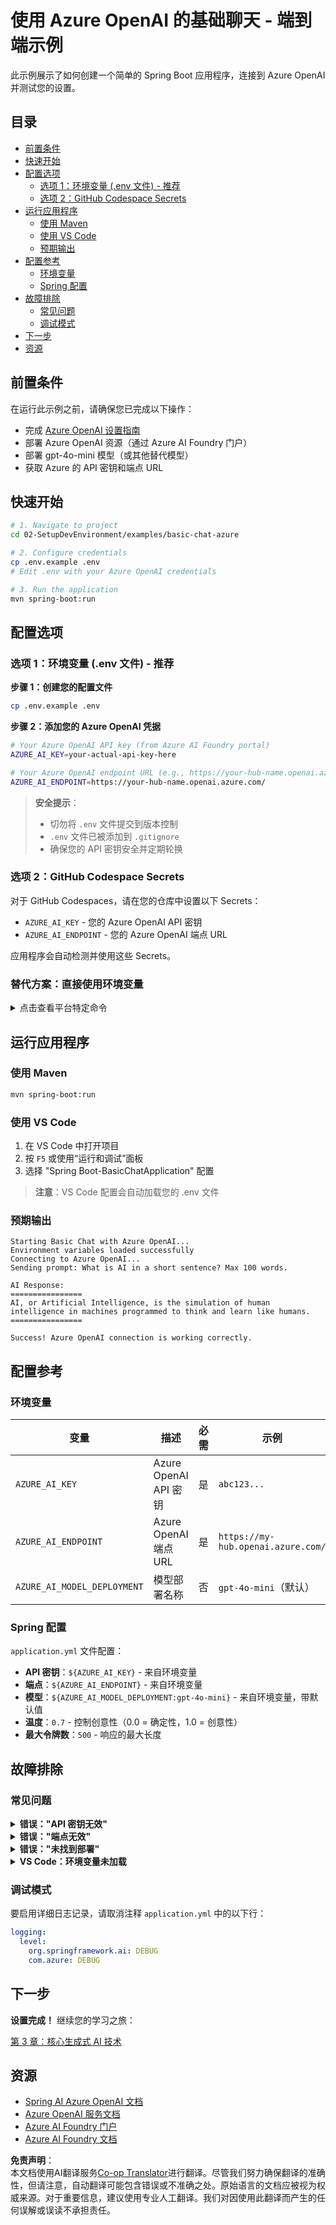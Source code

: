 <!--
CO_OP_TRANSLATOR_METADATA:
{
  "original_hash": "efd82efe50711d7e257eb943151d682c",
  "translation_date": "2025-07-27T13:35:05+00:00",
  "source_file": "02-SetupDevEnvironment/examples/basic-chat-azure/README.md",
  "language_code": "zh"
}
-->
# 使用 Azure OpenAI 的基础聊天 - 端到端示例

此示例展示了如何创建一个简单的 Spring Boot 应用程序，连接到 Azure OpenAI 并测试您的设置。

## 目录

- [前置条件](../../../../../02-SetupDevEnvironment/examples/basic-chat-azure)
- [快速开始](../../../../../02-SetupDevEnvironment/examples/basic-chat-azure)
- [配置选项](../../../../../02-SetupDevEnvironment/examples/basic-chat-azure)
  - [选项 1：环境变量 (.env 文件) - 推荐](../../../../../02-SetupDevEnvironment/examples/basic-chat-azure)
  - [选项 2：GitHub Codespace Secrets](../../../../../02-SetupDevEnvironment/examples/basic-chat-azure)
- [运行应用程序](../../../../../02-SetupDevEnvironment/examples/basic-chat-azure)
  - [使用 Maven](../../../../../02-SetupDevEnvironment/examples/basic-chat-azure)
  - [使用 VS Code](../../../../../02-SetupDevEnvironment/examples/basic-chat-azure)
  - [预期输出](../../../../../02-SetupDevEnvironment/examples/basic-chat-azure)
- [配置参考](../../../../../02-SetupDevEnvironment/examples/basic-chat-azure)
  - [环境变量](../../../../../02-SetupDevEnvironment/examples/basic-chat-azure)
  - [Spring 配置](../../../../../02-SetupDevEnvironment/examples/basic-chat-azure)
- [故障排除](../../../../../02-SetupDevEnvironment/examples/basic-chat-azure)
  - [常见问题](../../../../../02-SetupDevEnvironment/examples/basic-chat-azure)
  - [调试模式](../../../../../02-SetupDevEnvironment/examples/basic-chat-azure)
- [下一步](../../../../../02-SetupDevEnvironment/examples/basic-chat-azure)
- [资源](../../../../../02-SetupDevEnvironment/examples/basic-chat-azure)

## 前置条件

在运行此示例之前，请确保您已完成以下操作：

- 完成 [Azure OpenAI 设置指南](../../getting-started-azure-openai.md)  
- 部署 Azure OpenAI 资源（通过 Azure AI Foundry 门户）  
- 部署 gpt-4o-mini 模型（或其他替代模型）  
- 获取 Azure 的 API 密钥和端点 URL  

## 快速开始

```bash
# 1. Navigate to project
cd 02-SetupDevEnvironment/examples/basic-chat-azure

# 2. Configure credentials
cp .env.example .env
# Edit .env with your Azure OpenAI credentials

# 3. Run the application
mvn spring-boot:run
```

## 配置选项

### 选项 1：环境变量 (.env 文件) - 推荐

**步骤 1：创建您的配置文件**
```bash
cp .env.example .env
```

**步骤 2：添加您的 Azure OpenAI 凭据**
```bash
# Your Azure OpenAI API key (from Azure AI Foundry portal)
AZURE_AI_KEY=your-actual-api-key-here

# Your Azure OpenAI endpoint URL (e.g., https://your-hub-name.openai.azure.com/)
AZURE_AI_ENDPOINT=https://your-hub-name.openai.azure.com/
```

> **安全提示**： 
> - 切勿将 `.env` 文件提交到版本控制
> - `.env` 文件已被添加到 `.gitignore`
> - 确保您的 API 密钥安全并定期轮换

### 选项 2：GitHub Codespace Secrets

对于 GitHub Codespaces，请在您的仓库中设置以下 Secrets：
- `AZURE_AI_KEY` - 您的 Azure OpenAI API 密钥
- `AZURE_AI_ENDPOINT` - 您的 Azure OpenAI 端点 URL

应用程序会自动检测并使用这些 Secrets。

### 替代方案：直接使用环境变量

<details>
<summary>点击查看平台特定命令</summary>

**Linux/macOS (bash/zsh):**
```bash
export AZURE_AI_KEY=your-actual-api-key-here
export AZURE_AI_ENDPOINT=https://your-hub-name.openai.azure.com/
```

**Windows (命令提示符):**
```cmd
set AZURE_AI_KEY=your-actual-api-key-here
set AZURE_AI_ENDPOINT=https://your-hub-name.openai.azure.com/
```

**Windows (PowerShell):**
```powershell
$env:AZURE_AI_KEY="your-actual-api-key-here"
$env:AZURE_AI_ENDPOINT="https://your-hub-name.openai.azure.com/"
```
</details>

## 运行应用程序

### 使用 Maven

```bash
mvn spring-boot:run
```

### 使用 VS Code

1. 在 VS Code 中打开项目
2. 按 `F5` 或使用“运行和调试”面板
3. 选择 "Spring Boot-BasicChatApplication" 配置

> **注意**：VS Code 配置会自动加载您的 .env 文件

### 预期输出

```
Starting Basic Chat with Azure OpenAI...
Environment variables loaded successfully
Connecting to Azure OpenAI...
Sending prompt: What is AI in a short sentence? Max 100 words.

AI Response:
================
AI, or Artificial Intelligence, is the simulation of human intelligence in machines programmed to think and learn like humans.
================

Success! Azure OpenAI connection is working correctly.
```

## 配置参考

### 环境变量

| 变量 | 描述 | 必需 | 示例 |
|------|------|------|------|
| `AZURE_AI_KEY` | Azure OpenAI API 密钥 | 是 | `abc123...` |
| `AZURE_AI_ENDPOINT` | Azure OpenAI 端点 URL | 是 | `https://my-hub.openai.azure.com/` |
| `AZURE_AI_MODEL_DEPLOYMENT` | 模型部署名称 | 否 | `gpt-4o-mini`（默认） |

### Spring 配置

`application.yml` 文件配置：
- **API 密钥**：`${AZURE_AI_KEY}` - 来自环境变量
- **端点**：`${AZURE_AI_ENDPOINT}` - 来自环境变量  
- **模型**：`${AZURE_AI_MODEL_DEPLOYMENT:gpt-4o-mini}` - 来自环境变量，带默认值
- **温度**：`0.7` - 控制创意性（0.0 = 确定性，1.0 = 创意性）
- **最大令牌数**：`500` - 响应的最大长度

## 故障排除

### 常见问题

<details>
<summary><strong>错误："API 密钥无效"</strong></summary>

- 检查您的 `AZURE_AI_KEY` 是否正确设置在 `.env` 文件中
- 确保 API 密钥完全复制自 Azure AI Foundry 门户
- 确保密钥周围没有额外的空格或引号
</details>

<details>
<summary><strong>错误："端点无效"</strong></summary>

- 确保您的 `AZURE_AI_ENDPOINT` 包含完整的 URL（例如 `https://your-hub-name.openai.azure.com/`）
- 检查是否有一致的尾部斜杠
- 验证端点是否与您的 Azure 部署区域匹配
</details>

<details>
<summary><strong>错误："未找到部署"</strong></summary>

- 验证您的模型部署名称是否与 Azure 中部署的名称完全匹配
- 检查模型是否成功部署并处于活动状态
- 尝试使用默认部署名称：`gpt-4o-mini`
</details>

<details>
<summary><strong>VS Code：环境变量未加载</strong></summary>

- 确保您的 `.env` 文件位于项目根目录（与 `pom.xml` 同级）
- 尝试在 VS Code 的集成终端中运行 `mvn spring-boot:run`
- 检查 VS Code 的 Java 扩展是否正确安装
- 验证启动配置是否包含 `"envFile": "${workspaceFolder}/.env"`
</details>

### 调试模式

要启用详细日志记录，请取消注释 `application.yml` 中的以下行：

```yaml
logging:
  level:
    org.springframework.ai: DEBUG
    com.azure: DEBUG
```

## 下一步

**设置完成！** 继续您的学习之旅：

[第 3 章：核心生成式 AI 技术](../../../03-CoreGenerativeAITechniques/README.md)

## 资源

- [Spring AI Azure OpenAI 文档](https://docs.spring.io/spring-ai/reference/api/clients/azure-openai-chat.html)
- [Azure OpenAI 服务文档](https://learn.microsoft.com/azure/ai-services/openai/)
- [Azure AI Foundry 门户](https://ai.azure.com/)
- [Azure AI Foundry 文档](https://learn.microsoft.com/azure/ai-foundry/how-to/create-projects?tabs=ai-foundry&pivots=hub-project)

**免责声明**：  
本文档使用AI翻译服务[Co-op Translator](https://github.com/Azure/co-op-translator)进行翻译。尽管我们努力确保翻译的准确性，但请注意，自动翻译可能包含错误或不准确之处。原始语言的文档应被视为权威来源。对于重要信息，建议使用专业人工翻译。我们对因使用此翻译而产生的任何误解或误读不承担责任。